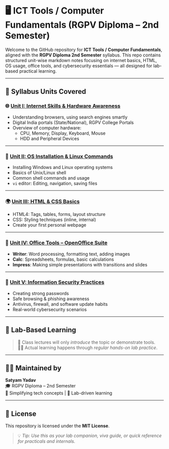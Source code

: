 # 🖥️ ICT Tools / Computer Fundamentals (RGPV Diploma – 2nd Semester)

Welcome to the GitHub repository for **ICT Tools / Computer Fundamentals**, aligned with the **RGPV Diploma 2nd Semester** syllabus. This repo contains structured unit-wise markdown notes focusing on internet basics, HTML, OS usage, office tools, and cybersecurity essentials — all designed for lab-based practical learning.

---

## 📘 Syllabus Units Covered

### 🌐 [Unit I: Internet Skills & Hardware Awareness](./UNIT1.md)
- Understanding browsers, using search engines smartly  
- Digital India portals (State/National), RGPV College Portals  
- Overview of computer hardware:
  - CPU, Memory, Display, Keyboard, Mouse  
  - HDD and Peripheral Devices  

---

### 💾 [Unit II: OS Installation & Linux Commands](./UNIT2.md)
- Installing Windows and Linux operating systems  
- Basics of Unix/Linux shell  
- Common shell commands and usage  
- `vi` editor: Editing, navigation, saving files

---

### 🌍 [Unit III: HTML & CSS Basics](./UNIT3.md)
- HTML4: Tags, tables, forms, layout structure  
- CSS: Styling techniques (inline, internal)  
- Create your first personal webpage

---

### 🧮 [Unit IV: Office Tools – OpenOffice Suite](./UNIT4.md)
- **Writer**: Word processing, formatting text, adding images  
- **Calc**: Spreadsheets, formulas, basic calculations  
- **Impress**: Making simple presentations with transitions and slides

---

### 🔐 [Unit V: Information Security Practices](./UNIT5.md)
- Creating strong passwords  
- Safe browsing & phishing awareness  
- Antivirus, firewall, and software update habits  
- Real-world cybersecurity scenarios

---

## 🧪 Lab-Based Learning

> 🎯 Class lectures will only *introduce* the topic or demonstrate tools.  
> 🧑‍💻 Actual learning happens through *regular hands-on lab practice*.

---

## 👨‍💻 Maintained by

**Satyam Yadav**  
🎓 RGPV Diploma – 2nd Semester  
🚀 Simplifying tech concepts | 🧠 Lab-driven learning

---

## 📎 License

This repository is licensed under the **MIT License**.

> 💡 *Tip: Use this as your lab companion, viva guide, or quick reference for practicals and internals.*
